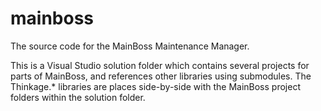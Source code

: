# mainboss
The source code for the MainBoss Maintenance Manager.

This is a Visual Studio solution folder which contains several projects for parts of MainBoss,
and references other libraries using submodules. The Thinkage.* libraries are places side-by-side with the MainBoss project folders within the solution folder.
